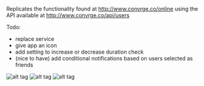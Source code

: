 Replicates the functionality found at http://www.convrge.co/online using the API available at http://www.convrge.co/api/users

Todo:
- replace service
- give app an icon
- add setting to increase or decrease duration check
- (nice to have) add conditional notifications based on users selected as friends

![alt tag](http://i.imgur.com/VHDPmO3.png)
![alt tag](http://i.imgur.com/uQeiHTz.png)
![alt tag](http://i.imgur.com/ZiDs4E3.png)
